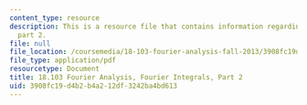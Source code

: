 ```yaml
---
content_type: resource
description: This is a resource file that contains information regarding fourier integrals
  part 2.
file: null
file_location: /coursemedia/18-103-fourier-analysis-fall-2013/3908fc19d4b2b4a212df3242ba4bd613_MIT18_103F13_fourierint2.pdf
file_type: application/pdf
resourcetype: Document
title: 18.103 Fourier Analysis, Fourier Integrals, Part 2
uid: 3908fc19-d4b2-b4a2-12df-3242ba4bd613
---
```

